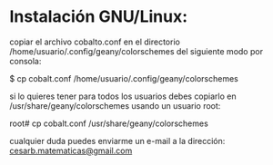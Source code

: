 # Instalación GNU/Linux:

copiar el archivo cobalto.conf en el directorio /home/usuario/.config/geany/colorschemes del siguiente modo por consola:

$ cp cobalt.conf /home/usuario/.config/geany/colorschemes

si lo quieres tener para todos los usuarios debes copiarlo en /usr/share/geany/colorschemes usando un usuario root:

root# cp cobalt.conf /usr/share/geany/colorschemes

cualquier duda puedes enviarme un e-mail a la dirección: cesarb.matematicas@gmail.com

